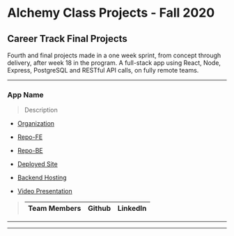 # Alchemy Class Projects - Fall 2020

## Career Track Final Projects
Fourth and final projects made in a one week sprint, from concept through delivery, after week 18 in the program.  A full-stack app using React, Node, Express, PostgreSQL and RESTful API calls, on fully remote teams.
___

 ### App Name

> Description 
>>

* [Organization]()

* [Repo-FE]()

* [Repo-BE]()

* [Deployed Site]()

* [Backend Hosting]()

* [Video Presentation]()

>
>| Team Members  | Github  | LinkedIn  |
>|---|---|---|


___
___
